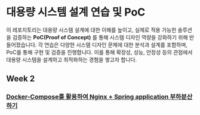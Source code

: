 # 대용량 시스템 설계 연습 및 PoC

이 레포지토리는 대용량 시스템 설계에 대한 이해를 높이고, 실제로 적용 가능한 솔루션을 검증하는 **PoC(Proof of Concept)** 를 통해 시스템 디자인 역량을 강화하기 위해 만들어졌습니다.
각 연습은 다양한 시스템 디자인 문제에 대한 분석과 설계를 포함하며, PoC를 통해 구현 및 검증을 진행합니다.
이를 통해 확장성, 성능, 안정성 등의 관점에서 대용량 시스템을 설계하고 최적화하는 경험을 쌓고자 합니다.

## Week 2
### [Docker-Compose를 활용하여 Nginx + Spring application 부하분산 하기](https://github.com/hyunw9/SystemDesignPractice/commit/b1bd7ebcc1ca1f85366aff0dcb900e3d7c64d160)
